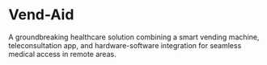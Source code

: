 # Vend-Aid
A groundbreaking healthcare solution combining a smart vending machine, teleconsultation app, and hardware-software integration for seamless medical access in remote areas.
